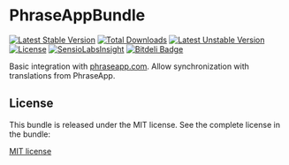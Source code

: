 PhraseAppBundle
===============

[![Latest Stable Version](https://poser.pugx.org/nediam/phraseapp-bundle/v/stable)](https://packagist.org/packages/nediam/phraseapp-bundle) [![Total Downloads](https://poser.pugx.org/nediam/phraseapp-bundle/downloads)](https://packagist.org/packages/nediam/phraseapp-bundle) [![Latest Unstable Version](https://poser.pugx.org/nediam/phraseapp-bundle/v/unstable)](https://packagist.org/packages/nediam/phraseapp-bundle) [![License](https://poser.pugx.org/nediam/phraseapp-bundle/license)](https://packagist.org/packages/nediam/phraseapp-bundle) [![SensioLabsInsight](https://insight.sensiolabs.com/projects/384ab933-bf13-41cb-8bc3-a63296885c6b/mini.png)](https://insight.sensiolabs.com/projects/384ab933-bf13-41cb-8bc3-a63296885c6b) [![Bitdeli Badge](https://d2weczhvl823v0.cloudfront.net/nediam/phraseapp-bundle/trend.png)](https://bitdeli.com/free "Bitdeli Badge")

Basic integration with [phraseapp.com](http://phraseapp.com). Allow synchronization with translations from PhraseApp.

License
-------

This bundle is released under the MIT license. See the complete license in the bundle:

[MIT license](https://github.com/nediam/phraseapp-bundle/blob/master/LICENSE)
